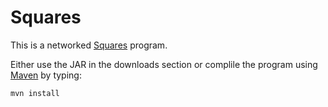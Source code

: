 Squares
=======
This is a networked [Squares](http://en.wikipedia.org/wiki/Dots_and_Boxes) program.

Either use the JAR in the downloads section or complile the program using [Maven](http://maven.apache.org/) by typing:

	mvn install
